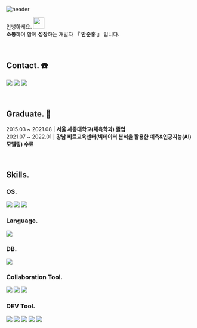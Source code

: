 ![header](https://capsule-render.vercel.app/api?type=waving&color=auto&height=300&section=header&text=Coder%20JH⚽️&fontSize=50)


안녕하세요. 
<img height=30 src="https://camo.githubusercontent.com/e8e7b06ecf583bc040eb60e44eb5b8e0ecc5421320a92929ce21522dbc34c891/68747470733a2f2f6d656469612e67697068792e636f6d2f6d656469612f6876524a434c467a6361737252346961377a2f67697068792e676966">  
**소통**하며 함께 **성장**하는 개발자
**『 안준홍 』** 입니다. 

<br>

## Contact. ☎️
<a href="mailto:junhong625@naver.com"><img src="https://img.shields.io/badge/Naver-03C75A?style=flat-square&logo=naver&logoColor=white"/></a>
<a href="mailto:junhong625@gmail.com"><img src="https://img.shields.io/badge/Gmail-EA4335?style=flat-square&logo=gmail&logoColor=white"/></a>
<a href="https://github.com/junhong625"><img src="https://img.shields.io/badge/Github-181717?style=flat-square&logo=github&logoColor=white"/></a>

<br>

## Graduate. 🏫
2015.03 ~ 2021.08  |  **서울 세종대학교(체육학과) 졸업**  
2021.07 ~ 2022.01  |  **강남 비트교육센터(빅데이터 분석을 활용한 예측&인공지능(AI) 모델링) 수료**


<br>

## Skills.

### OS.
<a href="https://www.microsoft.com/ko-kr/windows?r=1"><img src="https://img.shields.io/badge/Window-0078D7?style=flat-square&logo=microsoft&logoColor=white"/></a>
<a href="https://www.apple.com/kr/macos/monterey/"><img src="https://img.shields.io/badge/MacOS-000000?style=flat-square&logo=macos&logoColor=white"/></a>
<a href="https://ubuntu.com/"><img src="https://img.shields.io/badge/Ubuntu-E95420?style=flat-square&logo=ubuntu&logoColor=white"/></a>
<br>

### Language.
<a href="https://www.python.org/"><img src="https://img.shields.io/badge/Python-3776AB?style=flat-square&logo=python&logoColor=white"/></a>
<br>

### DB.
<a href="https://www.mysql.com/"><img src="https://img.shields.io/badge/MySQL-4479A1?style=flat-square&logo=mysql&logoColor=white"/></a>
<br>

### Collaboration Tool.
<a href="https://slack.com/intl/ko-kr/"><img src="https://img.shields.io/badge/Slack-4A154B?style=flat-square&logo=slack&logoColor=white"/></a>
<a href="https://github.com/"><img src="https://img.shields.io/badge/Github-181717?style=flat-square&logo=github&logoColor=white"/></a>
<a href="https://www.google.com/intl/ko_KR/drive/"><img src="https://img.shields.io/badge/Google Drive-4285F4?style=flat-square&logo=google drive&logoColor=white"/></a>
<br>

### DEV Tool.
<a href="https://jupyter.org/"><img src="https://img.shields.io/badge/Jupyter Notebook-F37626?style=flat-square&logo=jupyter&logoColor=white"/></a>
<a href="https://www.jetbrains.com/ko-kr/pycharm/"><img src="https://img.shields.io/badge/PyCharm-000000?style=flat-square&logo=PyCharm&logoColor=white"/></a>
<a href="https://www.mysql.com/products/workbench/"><img src="https://img.shields.io/badge/Workbench-4479A1?style=flat-square&logo=Mysql&logoColor=white"/></a>
<a href="https://aws.amazon.com/ko/ec2/"><img src="https://img.shields.io/badge/AWS EC2-232F3E?style=flat-square&logo=amazon aws&logoColor=white"/></a>
<a href="https://aws.amazon.com/ko/rds/"><img src="https://img.shields.io/badge/AWS RDS-232F3E?style=flat-square&logo=amazon aws&logoColor=white"/></a>
